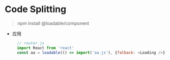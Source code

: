 # Code Splitting
> npm install @loadable/component

- 应用
  ```js
    // router.js
    import React from 'react'
    const aa = loadable(() => import('aa.js'), {falback: <Loading />})
  ```

